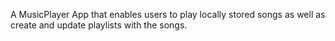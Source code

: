 A MusicPlayer App that enables users to play locally stored songs as well as create and update playlists with the songs.
